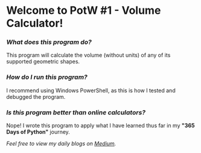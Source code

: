 # **Welcome to PotW #1 - Volume Calculator!**

### ***What does this program do?***

This program will calculate the volume (without units) of any of its supported geometric shapes.

### ***How do I run this program?***

I recommend using Windows PowerShell, as this is how I tested and debugged the program.

### ***Is this program better than online calculators?***

Nope! I wrote this program to apply what I have learned thus far in my **"365 Days of Python"** journey.

*Feel free to view my daily blogs on [Medium](https://medium.com/@1809031104050311011804).*
